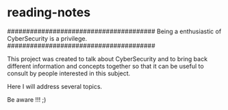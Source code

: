 # reading-notes

####################################### Being a enthusiastic of CyberSecurity is a privilege. #######################################

This project was created to talk about CyberSecurity and to bring back different information and concepts together so that it can be useful to consult by people interested in this subject.

Here I will address several topics.

Be aware !!! ;)
